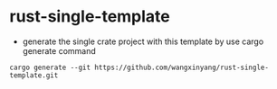 # rust-single-template

- generate the single crate project with this template by use cargo generate command

```
cargo generate --git https://github.com/wangxinyang/rust-single-template.git
```
